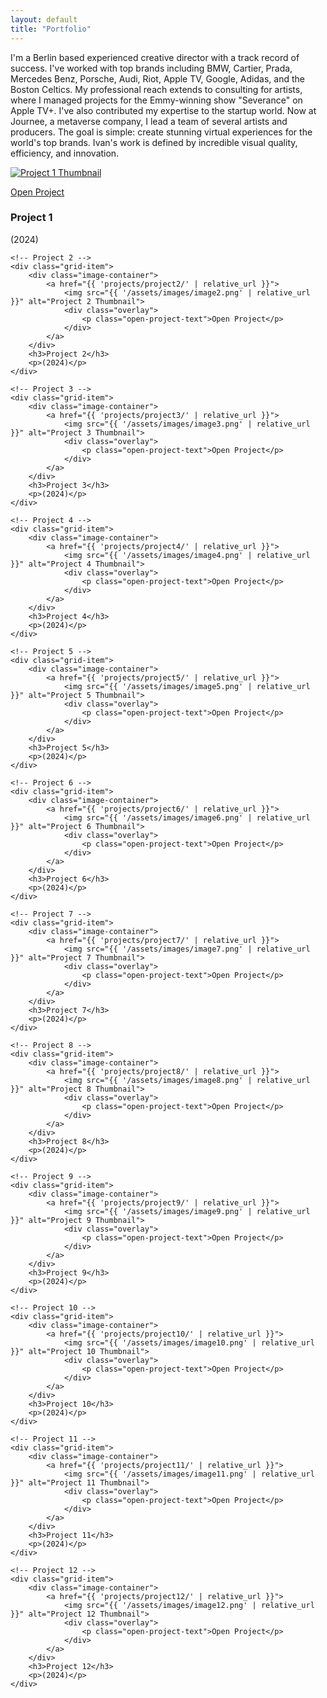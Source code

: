 ```yaml
---
layout: default
title: "Portfolio"
---
```


<!-- Intro Section -->
<section class="intro container">
    <p>
        I'm a Berlin based experienced creative director with a track record of success. I've worked with top brands
        including BMW, Cartier, Prada, Mercedes Benz, Porsche, Audi, Riot, Apple TV, Google, Adidas, and the Boston
        Celtics. My professional reach extends to consulting for artists, where I managed projects for the Emmy-winning show
        "Severance" on Apple TV+. I've also contributed my expertise to the startup world. Now at Journee, a metaverse company, I lead a team of several artists and producers. The goal is simple:
        create stunning virtual experiences for the world's top brands. Ivan's work is defined by incredible visual quality, efficiency, and innovation.
    </p>
</section>

<section class="portfolio-grid">
    <!-- Project 1 -->
    <div class="grid-item">
        <div class="image-container">
            <a href="{{ 'projects/project1/' | relative_url }}">
                <img src="{{ '/assets/images/image1.png' | relative_url }}" alt="Project 1 Thumbnail">
                <div class="overlay">
                    <p class="open-project-text">Open Project</p>
                </div>
            </a>
        </div>
        <h3>Project 1</h3>
        <p>(2024)</p>
    </div>

    <!-- Project 2 -->
    <div class="grid-item">
        <div class="image-container">
            <a href="{{ 'projects/project2/' | relative_url }}">
                <img src="{{ '/assets/images/image2.png' | relative_url }}" alt="Project 2 Thumbnail">
                <div class="overlay">
                    <p class="open-project-text">Open Project</p>
                </div>
            </a>
        </div>
        <h3>Project 2</h3>
        <p>(2024)</p>
    </div>

    <!-- Project 3 -->
    <div class="grid-item">
        <div class="image-container">
            <a href="{{ 'projects/project3/' | relative_url }}">
                <img src="{{ '/assets/images/image3.png' | relative_url }}" alt="Project 3 Thumbnail">
                <div class="overlay">
                    <p class="open-project-text">Open Project</p>
                </div>
            </a>
        </div>
        <h3>Project 3</h3>
        <p>(2024)</p>
    </div>

    <!-- Project 4 -->
    <div class="grid-item">
        <div class="image-container">
            <a href="{{ 'projects/project4/' | relative_url }}">
                <img src="{{ '/assets/images/image4.png' | relative_url }}" alt="Project 4 Thumbnail">
                <div class="overlay">
                    <p class="open-project-text">Open Project</p>
                </div>
            </a>
        </div>
        <h3>Project 4</h3>
        <p>(2024)</p>
    </div>

    <!-- Project 5 -->
    <div class="grid-item">
        <div class="image-container">
            <a href="{{ 'projects/project5/' | relative_url }}">
                <img src="{{ '/assets/images/image5.png' | relative_url }}" alt="Project 5 Thumbnail">
                <div class="overlay">
                    <p class="open-project-text">Open Project</p>
                </div>
            </a>
        </div>
        <h3>Project 5</h3>
        <p>(2024)</p>
    </div>

    <!-- Project 6 -->
    <div class="grid-item">
        <div class="image-container">
            <a href="{{ 'projects/project6/' | relative_url }}">
                <img src="{{ '/assets/images/image6.png' | relative_url }}" alt="Project 6 Thumbnail">
                <div class="overlay">
                    <p class="open-project-text">Open Project</p>
                </div>
            </a>
        </div>
        <h3>Project 6</h3>
        <p>(2024)</p>
    </div>

    <!-- Project 7 -->
    <div class="grid-item">
        <div class="image-container">
            <a href="{{ 'projects/project7/' | relative_url }}">
                <img src="{{ '/assets/images/image7.png' | relative_url }}" alt="Project 7 Thumbnail">
                <div class="overlay">
                    <p class="open-project-text">Open Project</p>
                </div>
            </a>
        </div>
        <h3>Project 7</h3>
        <p>(2024)</p>
    </div>

    <!-- Project 8 -->
    <div class="grid-item">
        <div class="image-container">
            <a href="{{ 'projects/project8/' | relative_url }}">
                <img src="{{ '/assets/images/image8.png' | relative_url }}" alt="Project 8 Thumbnail">
                <div class="overlay">
                    <p class="open-project-text">Open Project</p>
                </div>
            </a>
        </div>
        <h3>Project 8</h3>
        <p>(2024)</p>
    </div>

    <!-- Project 9 -->
    <div class="grid-item">
        <div class="image-container">
            <a href="{{ 'projects/project9/' | relative_url }}">
                <img src="{{ '/assets/images/image9.png' | relative_url }}" alt="Project 9 Thumbnail">
                <div class="overlay">
                    <p class="open-project-text">Open Project</p>
                </div>
            </a>
        </div>
        <h3>Project 9</h3>
        <p>(2024)</p>
    </div>

    <!-- Project 10 -->
    <div class="grid-item">
        <div class="image-container">
            <a href="{{ 'projects/project10/' | relative_url }}">
                <img src="{{ '/assets/images/image10.png' | relative_url }}" alt="Project 10 Thumbnail">
                <div class="overlay">
                    <p class="open-project-text">Open Project</p>
                </div>
            </a>
        </div>
        <h3>Project 10</h3>
        <p>(2024)</p>
    </div>

    <!-- Project 11 -->
    <div class="grid-item">
        <div class="image-container">
            <a href="{{ 'projects/project11/' | relative_url }}">
                <img src="{{ '/assets/images/image11.png' | relative_url }}" alt="Project 11 Thumbnail">
                <div class="overlay">
                    <p class="open-project-text">Open Project</p>
                </div>
            </a>
        </div>
        <h3>Project 11</h3>
        <p>(2024)</p>
    </div>

    <!-- Project 12 -->
    <div class="grid-item">
        <div class="image-container">
            <a href="{{ 'projects/project12/' | relative_url }}">
                <img src="{{ '/assets/images/image12.png' | relative_url }}" alt="Project 12 Thumbnail">
                <div class="overlay">
                    <p class="open-project-text">Open Project</p>
                </div>
            </a>
        </div>
        <h3>Project 12</h3>
        <p>(2024)</p>
    </div>
</section>